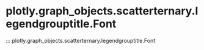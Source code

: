 # plotly.graph_objects.scatterternary.legendgrouptitle.Font

::: plotly.graph_objects.scatterternary.legendgrouptitle.Font
